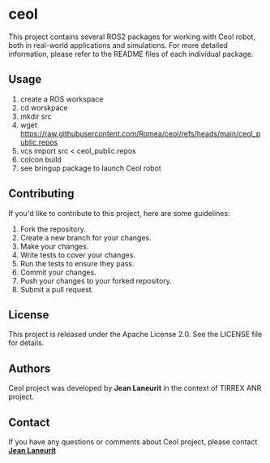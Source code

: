 # ceol #

This project contains several ROS2 packages for working with Ceol robot, both in real-world applications and simulations. For more detailed information, please refer to the README files of each individual package.

## **Usage**

1. create a ROS workspace
2. cd worskpace
3. mkdir src
4. wget https://raw.githubusercontent.com/Romea/ceol/refs/heads/main/ceol_public.repos
5. vcs import src < ceol_public.repos
6. colcon build
7. see bringup package to launch Ceol robot

## **Contributing**

If you'd like to contribute to this project, here are some guidelines:

1. Fork the repository.
2. Create a new branch for your changes.
3. Make your changes.
4. Write tests to cover your changes.
5. Run the tests to ensure they pass.
6. Commit your changes.
7. Push your changes to your forked repository.
8. Submit a pull request.

## **License**

This project is released under the Apache License 2.0. See the LICENSE file for details.

## **Authors**

 Ceol project was developed by **Jean Laneurit** in the context of TIRREX ANR project.

## **Contact**

If you have any questions or comments about Ceol project, please contact **[Jean Laneurit](mailto:jean.laneurit@inrae.fr)** 